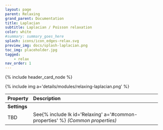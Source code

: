 ```yaml
---
layout: page
parent: Relaxing
grand_parent: Documentation
title: Laplacian
subtitle: Laplacian / Poisson relaxation
color: white
#summary: summary_goes_here
splash: icons/icon_edges-relax.svg
preview_img: docs/splash-laplacian.png
toc_img: placeholder.jpg
tagged: 
    - relax
nav_order: 1
---
```


{% include header_card_node %}

{% include img a='details/modules/relaxing-laplacian.png' %} 

| Property       | Description          |
|:-------------|:------------------|
|**Settings**||
| TBD           | See{% include lk id='Relaxing' a='#common-properties' %} *(Common properties)* |
